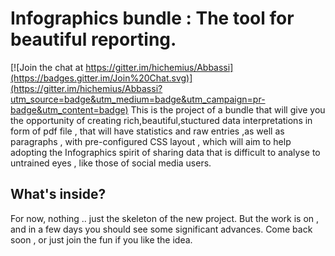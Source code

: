 Infographics bundle : The tool for beautiful reporting.
========================

[![Join the chat at https://gitter.im/hichemius/Abbassi](https://badges.gitter.im/Join%20Chat.svg)](https://gitter.im/hichemius/Abbassi?utm_source=badge&utm_medium=badge&utm_campaign=pr-badge&utm_content=badge)
This is the project of a bundle that will give you the opportunity of creating rich,beautiful,stuctured data interpretations 
in form of pdf file , that will have statistics and raw entries ,as well as paragraphs , with pre-configured CSS layout , 
which will aim to help adopting the Infographics spirit of sharing data that is difficult to analyse to untrained eyes , like those of social media users.

What's inside?
--------------
For now, nothing .. just the skeleton of the new project.
But the work is on , and in a few days you should see some significant advances.
Come back soon , or just join the fun if you like the idea.
